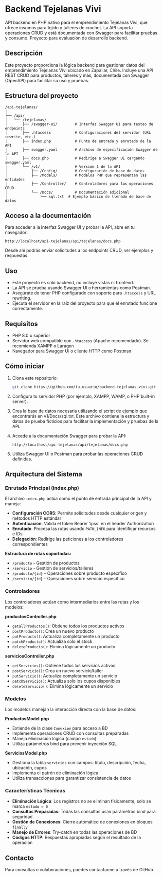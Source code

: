 # Backend Tejelanas Vivi

API backend en PHP nativo para el emprendimiento Tejelanas Vivi, que ofrece insumos para tejido y talleres de crochet. La API soporta operaciones CRUD y está documentada con Swagger para facilitar pruebas y consumo. Proyecto para evaluación de desarrollo backend.

## Descripción

Este proyecto proporciona la lógica backend para gestionar datos del emprendimiento Tejelanas Vivi ubicado en Zapallar, Chile. Incluye una API REST CRUD para productos, talleres y más, documentada con Swagger (OpenAPI) para facilitar su uso y pruebas.

## Estructura del proyecto

```
/api-tejelanas/
│
├── /api/
│   └── /tejelanas/
│       ├── /swagger-ui/        # Interfaz Swagger UI para testeo de endpoints
│       ├── .htaccess           # Configuraciones del servidor (URL rewrite, etc.)
│       ├── index.php           # Punto de entrada y enrutado de la API
│       ├── swagger.yaml        # Archivo de especificación Swagger de la API
│       ├── docs.php            # Redirige a Swagger UI cargando swagger.yaml
│       └── /v1/                # Versión 1 de la API
│           ├── /Config/        # Configuración de base de datos
│           ├── /Models/        # Modelos PHP que representan las entidades
│           ├── /Controller/    # Controladores para las operaciones CRUD
│           └── /Docs/          # Documentación adicional
│               └── sql.txt  # Ejemplo básico de llenado de base de datos
```

## Acceso a la documentación

Para acceder a la interfaz Swagger UI y probar la API, abre en tu navegador:

```
http://localhost/api-tejelanas/api/tejelanas/docs.php
```

Desde ahí podrás enviar solicitudes a los endpoints CRUD, ver ejemplos y respuestas.

## Uso

- Este proyecto es solo backend, no incluye vistas ni frontend.
- La API se prueba usando Swagger UI o herramientas como Postman.
- Asegúrate de tener PHP configurado con soporte para `.htaccess` y URL rewriting.
- Ejecuta el servidor en la raíz del proyecto para que el enrutado funcione correctamente.

## Requisitos

- PHP 8.0 o superior
- Servidor web compatible con `.htaccess` (Apache recomendado). Se recomienda XAMPP o Laragon
- Navegador para Swagger UI o cliente HTTP como Postman

## Cómo iniciar

1. Clona este repositorio:
   ```bash
   git clone https://github.com/tu_usuario/backend-tejelanas-vivi.git
   ```

2. Configura tu servidor PHP (por ejemplo, XAMPP, WAMP, o PHP built-in server).
3. Crea la base de datos necesaria utilizando el script de ejemplo que encontrarás en v1/Docs/sql.txt. Este archivo contiene la estructura y datos de prueba ficticios para facilitar la implementación y pruebas de la API.

4. Accede a la documentación Swagger para probar la API:
   ```
   http://localhost/api-tejelanas/api/tejelanas/docs.php
   ```

5. Utiliza Swagger UI o Postman para probar las operaciones CRUD definidas.

## Arquitectura del Sistema

### Enrutado Principal (index.php)

El archivo `index.php` actúa como el punto de entrada principal de la API y maneja:

- **Configuración CORS**: Permite solicitudes desde cualquier origen y métodos HTTP estándar
- **Autenticación**: Valida el token Bearer 'ipss' en el header Authorization
- **Enrutado**: Procesa las rutas usando `PATH_INFO` para identificar recursos e IDs
- **Delegación**: Redirige las peticiones a los controladores correspondientes

**Estructura de rutas soportadas:**
- `/producto` - Gestión de productos
- `/servicio` - Gestión de servicios/talleres
- `/producto/{id}` - Operaciones sobre producto específico
- `/servicio/{id}` - Operaciones sobre servicio específico

### Controladores

Los controladores actúan como intermediarios entre las rutas y los modelos:

**productosController.php**
- `getallProductos()`: Obtiene todos los productos activos
- `postProducto()`: Crea un nuevo producto
- `putProducto()`: Actualiza completamente un producto
- `patchProducto()`: Actualiza solo el stock
- `deleteProducto()`: Elimina lógicamente un producto

**serviciosController.php**
- `getServicios()`: Obtiene todos los servicios activos
- `postServicio()`: Crea un nuevo servicio/taller
- `putServicio()`: Actualiza completamente un servicio
- `patchServicio()`: Actualiza solo los cupos disponibles
- `deleteServicio()`: Elimina lógicamente un servicio

### Modelos

Los modelos manejan la interacción directa con la base de datos:

**ProductosModel.php**
- Extiende de la clase `Conexion` para acceso a BD
- Implementa operaciones CRUD con consultas preparadas
- Maneja eliminación lógica (campo `estado`)
- Utiliza parámetros bind para prevenir inyección SQL

**ServiciosModel.php**
- Gestiona la tabla `servicios` con campos: título, descripción, fecha, ubicación, cupos
- Implementa el patrón de eliminación lógica
- Utiliza transacciones para garantizar consistencia de datos

### Características Técnicas

- **Eliminación Lógica**: Los registros no se eliminan físicamente, solo se marca `estado = 0`
- **Consultas Preparadas**: Todas las consultas usan parámetros bind para seguridad
- **Gestión de Conexiones**: Cierre automático de conexiones en bloques `finally`
- **Manejo de Errores**: Try-catch en todas las operaciones de BD
- **Códigos HTTP**: Respuestas apropiadas según el resultado de la operación

## Contacto

Para consultas o colaboraciones, puedes contactarme a través de GitHub.
